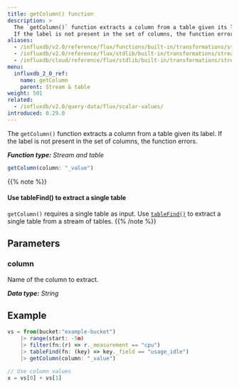```yaml
---
title: getColumn() function
description: >
  The `getColumn()` function extracts a column from a table given its label.
  If the label is not present in the set of columns, the function errors.
aliases:
  - /influxdb/v2.0/reference/flux/functions/built-in/transformations/stream-table/getcolumn/
  - /influxdb/v2.0/reference/flux/stdlib/built-in/transformations/stream-table/getcolumn/
  - /influxdb/cloud/reference/flux/stdlib/built-in/transformations/stream-table/getcolumn/
menu:
  influxdb_2_0_ref:
    name: getColumn
    parent: Stream & table
weight: 501
related:
  - /influxdb/v2.0/query-data/flux/scalar-values/
introduced: 0.29.0
---
```


The `getColumn()` function extracts a column from a table given its label.
If the label is not present in the set of columns, the function errors.

_**Function type:** Stream and table_  

```js
getColumn(column: "_value")
```

{{% note %}}
#### Use tableFind() to extract a single table
`getColumn()` requires a single table as input.
Use [`tableFind()`](/influxdb/v2.0/reference/flux/stdlib/built-in/transformations/stream-table/tablefind/)
to extract a single table from a stream of tables.
{{% /note %}}

## Parameters

### column
Name of the column to extract.

_**Data type:** String_

## Example
```js
vs = from(bucket:"example-bucket")
    |> range(start: -5m)
    |> filter(fn:(r) => r._measurement == "cpu")
    |> tableFind(fn: (key) => key._field == "usage_idle")
    |> getColumn(column: "_value")

// Use column values
x = vs[0] + vs[1]
```
